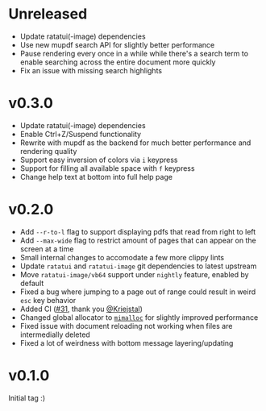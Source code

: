 # Unreleased

- Update ratatui(-image) dependencies
- Use new mupdf search API for slightly better performance
- Pause rendering every once in a while while there's a search term to enable searching across the entire document more quickly
- Fix an issue with missing search highlights

# v0.3.0

- Update ratatui(-image) dependencies
- Enable Ctrl+Z/Suspend functionality
- Rewrite with mupdf as the backend for much better performance and rendering quality
- Support easy inversion of colors via `i` keypress
- Support for filling all available space with `f` keypress
- Change help text at bottom into full help page

# v0.2.0

- Add `--r-to-l` flag to support displaying pdfs that read from right to left
- Add `--max-wide` flag to restrict amount of pages that can appear on the screen at a time
- Small internal changes to accomodate a few more clippy lints
- Update `ratatui` and `ratatui-image` git dependencies to latest upstream
- Move `ratatui-image/vb64` support under `nightly` feature, enabled by default
- Fixed a bug where jumping to a page out of range could result in weird `esc` key behavior
- Added CI ([#31](https://github.com/itsjunetime/tdf/pull/31), thank you [@Kriejstal](https://github.com/Kreijstal))
- Changed global allocator to [`mimalloc`](https://github.com/purpleprotocol/mimalloc_rust) for slightly improved performance
- Fixed issue with document reloading not working when files are intermedially deleted
- Fixed a lot of weirdness with bottom message layering/updating

# v0.1.0

Initial tag :)
